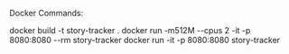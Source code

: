 Docker Commands:

docker build -t story-tracker .
docker run -m512M --cpus 2 -it -p 8080:8080 --rm story-tracker
docker run -it -p 8080:8080 story-tracker
